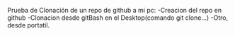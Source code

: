 Prueba de Clonación de un repo de github a mi pc:
-Creacion del repo en github
-Clonacion desde gitBash en el Desktop(comando git clone...)
-Otro, desde portatil.